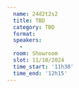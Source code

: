 ```yaml
---
  name: 24d2t2s2
  title: TBD
  category: TBD
  format: 
  speakers: 
    - 
  room: Showroom
  slot: 11/10/2024
  time_start: '11h30'
  time_end: '12h15'
---
```

